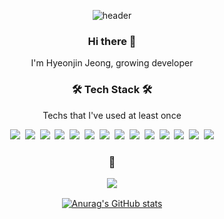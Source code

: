 <div align="center">

![header](https://capsule-render.vercel.app/api?type=transparent&color=&height=70&section=header&text=Hyeonjin%20Jeong&fontSize=40&fontColor=845ef7)

<h3>Hi there 👋</h3>

<p>I'm Hyeonjin Jeong, growing developer</p>

<h3>🛠 Tech Stack 🛠</h3>

<p>Techs that I've used at least once</p>

<p>
  <img src="https://img.shields.io/badge/HTML5-E34F26?style=flat&logo=HTML5&logoColor=white"/></a>&nbsp
  <img src="https://img.shields.io/badge/CSS3-1572B6?style=flat&logo=CSS3&logoColor=white"/></a>&nbsp
  <img src="https://img.shields.io/badge/JavaScript-F7DF1E?style=flat&logo=JavaScript&logoColor=white"/></a>&nbsp
  <img src="https://img.shields.io/badge/TypeScript-3178C6?style=flat&logo=TypeScript&logoColor=white"/></a>&nbsp
  <img src="https://img.shields.io/badge/React-61DAFB?style=flat&logo=React&logoColor=white"/></a>&nbsp
  <img src="https://img.shields.io/badge/React_Native-66d9e8?style=flat&logo=React&logoColor=white"/></a>&nbsp
  <img src="https://img.shields.io/badge/Redux-764ABC?style=flat&logo=Redux&logoColor=white"/></a>&nbsp
  <img src="https://img.shields.io/badge/Redux_saga-999999?style=flat&logo=Redux-Saga&logoColor=white"/></a>&nbsp
  <img src="https://img.shields.io/badge/styled_components-DB7093?style=flat&logo=styled-components&logoColor=white"/></a>&nbsp
  <img src="https://img.shields.io/badge/Python-3776AB?style=flat&logo=Python&logoColor=white"/></a>&nbsp
  <img src="https://img.shields.io/badge/Java-007396?style=flat&logo=Java&logoColor=white"/></a>&nbsp
  <img src="https://img.shields.io/badge/Oracle-F80000?style=flat&logo=Oracle&logoColor=white"/>&nbsp
  <img src="https://img.shields.io/badge/Figma-F24E1E?style=flat&logo=Figma&logoColor=white"/>&nbsp
  <img src="https://img.shields.io/badge/Xd-FF61F6?style=flat&logo=AdobeXD&logoColor=white"/>
</p>

<h3>
<p>💬</p>

<a href="mailto:bangawork7@gmail.com" ><img src="https://img.shields.io/badge/Gmail-EA4335?style=flat&logo=gmail&logoColor=white"/></a>

</h3>

[![Anurag's GitHub stats](https://github-readme-stats.vercel.app/api?username=nOeulll)](https://github.com/anuraghazra/github-readme-stats)

</div>
